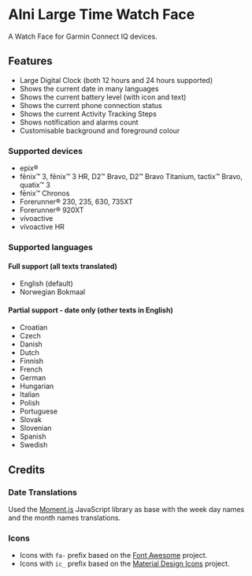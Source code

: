 # Alni Large Time Watch Face #

A Watch Face for Garmin Connect IQ devices.

## Features ##

* Large Digital Clock (both 12 hours and 24 hours supported)
* Shows the current date in many languages
* Shows the current battery level (with icon and text)
* Shows the current phone connection status
* Shows the current Activity Tracking Steps
* Shows notification and alarms count
* Customisable background and foreground colour


### Supported devices ###

* epix®
* fēnix™ 3, fēnix™ 3 HR, D2™ Bravo, D2™ Bravo Titanium, tactix™ Bravo, quatix™ 3
* fēnix™ Chronos
* Forerunner® 230, 235, 630, 735XT
* Forerunner® 920XT
* vívoactive
* vívoactive HR


### Supported languages ###

#### Full support (all texts translated) ####

* English (default)
* Norwegian Bokmaal

#### Partial support - date only (other texts in English)

* Croatian
* Czech
* Danish
* Dutch
* Finnish
* French
* German
* Hungarian
* Italian
* Polish
* Portuguese
* Slovak
* Slovenian
* Spanish
* Swedish


## Credits ##

### Date Translations ###

Used the [Moment.js](http://momentjs.com/) JavaScript library as base with the week day names and the month names translations.


### Icons ###

* Icons with `fa-` prefix based on the [Font Awesome](http://fontawesome.io/) project.
* Icons with `ic_` prefix based on the [Material Design Icons](https://material.io/icons/) project.
